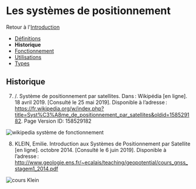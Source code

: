 # Les systèmes de positionnement
Retour à l'[Introduction](Introduction.md)
- [Définitions](Définitions.md)
- **Historique**
- [Fonctionnement](Fonctionnement.md)
- [Utilisations](Utilisations.md) 
- [Types](Types.md) 


## Historique 

7) /. Système de positionnement par satellites. Dans : Wikipédia [en ligne]. 18 avril 2019. [Consulté le 25 mai 2019]. Disponible à l’adresse : https://fr.wikipedia.org/w/index.php?title=Syst%C3%A8me_de_positionnement_par_satellites&oldid=158529182. Page Version ID: 158529182

![wikipedia système de fonctionnement](https://user-images.githubusercontent.com/50196976/59144686-e935be00-89da-11e9-828f-af7bd464f77a.PNG)

8) KLEIN, Emilie. Introduction aux Systèmes de Positionnement par Satellite [en ligne]. octobre 2014. [Consulté le 6 juin 2019]. Disponible à l’adresse : http://www.geologie.ens.fr/~ecalais/teaching/geopotential/cours_gnss_stagem1_2014.pdf

![cours Klein](https://user-images.githubusercontent.com/50196976/59144677-e89d2780-89da-11e9-8bcb-f12ced0512e8.PNG)
